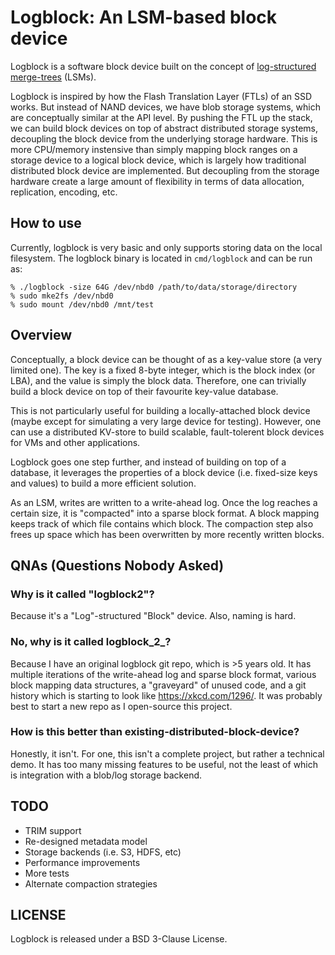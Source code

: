 # Logblock: An LSM-based block device

Logblock is a software block device built on the concept of [log-structured
merge-trees](https://en.wikipedia.org/wiki/Log-structured_merge-tree) (LSMs).

Logblock is inspired by how the Flash Translation Layer (FTLs) of an SSD works.
But instead of NAND devices, we have blob storage systems, which are
conceptually similar at the API level. By pushing the FTL up the stack, we
can build block devices on top of abstract distributed storage systems,
decoupling the block device from the underlying storage hardware.
This is more CPU/memory instensive than simply mapping block ranges on a
storage device to a logical block device, which is largely how traditional
distributed block device are implemented. But decoupling from the storage
hardware create a large amount of flexibility in terms of data allocation,
replication, encoding, etc.

## How to use

Currently, logblock is very basic and only supports storing data on the
local filesystem. The logblock binary is located in `cmd/logblock` and can be
run as:
```
% ./logblock -size 64G /dev/nbd0 /path/to/data/storage/directory
% sudo mke2fs /dev/nbd0
% sudo mount /dev/nbd0 /mnt/test
```

## Overview

Conceptually, a block device can be thought of as a key-value store (a very
limited one). The key is a fixed 8-byte integer, which is the block index
(or LBA), and the value is simply the block data. Therefore, one can trivially
build a block device on top of their favourite key-value database.

This is not particularly useful for building a locally-attached block device
(maybe except for simulating a very large device for testing). However, one can
use a distributed KV-store to build scalable, fault-tolerent block devices for
VMs and other applications.

Logblock goes one step further, and instead of building on top of a database,
it leverages the properties of a block device (i.e. fixed-size keys and values)
to build a more efficient solution.

As an LSM, writes are written to a write-ahead log. Once the log reaches a
certain size, it is "compacted" into a sparse block format. A block mapping
keeps track of which file contains which block. The compaction step also frees
up space which has been overwritten by more recently written blocks.

## QNAs (Questions Nobody Asked)

### Why is it called "logblock2"?

Because it's a "Log"-structured "Block" device. Also, naming is hard.

### No, why is it called logblock_2_?

Because I have an original logblock git repo, which is >5 years old. It has
multiple iterations of the write-ahead log and sparse block format, various
block mapping data structures, a "graveyard" of unused code, and a git history
which is starting to look like https://xkcd.com/1296/. It was probably best to
start a new repo as I open-source this project.

### How is this better than existing-distributed-block-device?

Honestly, it isn't. For one, this isn't a complete project, but rather a
technical demo. It has too many missing features to be useful, not the least
of which is integration with a blob/log storage backend.

## TODO
- TRIM support
- Re-designed metadata model
- Storage backends (i.e. S3, HDFS, etc)
- Performance improvements
- More tests
- Alternate compaction strategies

## LICENSE

Logblock is released under a BSD 3-Clause License.
